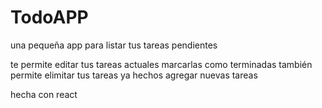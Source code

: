 # TodoAPP
una pequeña app para listar tus tareas pendientes

te permite editar tus tareas actuales
marcarlas como terminadas
también permite elimitar tus tareas ya hechos
agregar nuevas tareas

hecha con react
